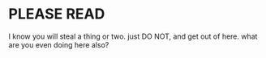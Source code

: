 # PLEASE READ
I know you will steal a thing or two. just DO NOT, and get out of here. what are you even doing here also?

